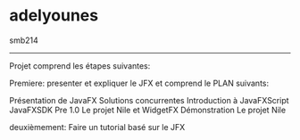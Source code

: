 adelyounes
==========

smb214


 
---
Projet comprend les étapes suivantes:

Premiere: presenter et expliquer le JFX  et comprend le PLAN suivants:


Présentation de JavaFX
Solutions concurrentes
Introduction à JavaFXScript
JavaFXSDK Pre 1.0
Le projet Nile et WidgetFX
Démonstration
Le projet Nile


deuxièmement: Faire un tutorial basé sur le JFX
